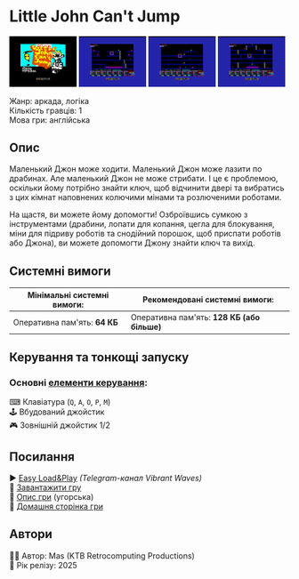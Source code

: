 # Little John Can't Jump

<img src="screenshots/scrn_little-john-cj_01.png" width="24%"> 
<img src="screenshots/scrn_little-john-cj_02.png" width="24%"> 
<img src="screenshots/scrn_little-john-cj_03.png" width="24%"> 
<img src="screenshots/scrn_little-john-cj_04.png" width="24%">

Жанр: аркада, логіка  
Кількість гравців: 1  
Мова гри: англійська  

## Опис

Маленький Джон може ходити. Маленький Джон може лазити по драбинах. Але маленький Джон не може стрибати. І це є проблемою, оскільки йому потрібно знайти ключ, щоб відчинити двері та вибратись з цих кімнат наповнених колючими мінами та розлюченими роботами.

На щастя, ви можете йому допомогти! Озброївшись сумкою з інструментами (драбини, лопати для копання, цегла для блокування, міни для підриву роботів та снодійний порошок, щоб приспати роботів або Джона), ви можете допомогти Джону знайти ключ та вихід.

## Системні вимоги

|Мінімальні системні вимоги:|Рекомендовані системні вимоги:|
|---------------------------|------------------------------|
|Оперативна пам'ять: **64 КБ**|Оперативна пам'ять: **128 КБ (або більше)**|  

## Керування та тонкощі запуску
### Основні [елементи керування](../../controllers.md):
⌨ Клавіатура (`Q`, `A`, `O`, `P`, `M`)  
🕹 Вбудований джойстик  
🎮 Зовнішній джойстик 1/2

## Посилання

▶ [Easy Load&Play](https://t.me/EP128k_Load_n_Play/943) *(Telegram-канал Vibrant Waves)*  
💾 [Завантажити гру](https://www.ep128.hu/Ep_Games/Prg/Little_John_Cant_Jump.rar)  
📃 [Опис гри]() (угорська)  
🏡 [Домашня сторінка гри](https://ktbproductions.itch.io/enterprise-games)

## Автори
👨‍💻 Автор: Mas (KTB Retrocomputing Productions)  
📅 Рік релізу: 2025  